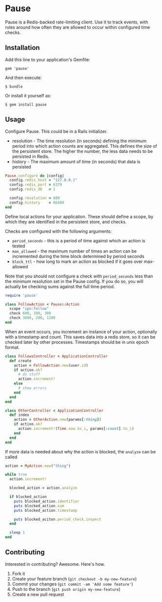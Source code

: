 Pause
======

Pause is a Redis-backed rate-limiting client. Use it to track events, with
rules around how often they are allowed to occur within configured time checks.

## Installation

Add this line to your application's Gemfile:

    gem 'pause'

And then execute:

    $ bundle

Or install it yourself as:

    $ gem install pause

## Usage

Configure Pause. This could be in a Rails initializer.

  * resolution - The time resolution (in seconds) defining the minimum period into which action counts are
                 aggregated. This defines the size of the persistent store. The higher the number, the less data needs
                 to be persisted in Redis.
  * history - The maximum amount of time (in seconds) that data is persisted

```ruby
Pause.configure do |config|
  config.redis_host = "127.0.0.1"
  config.redis_port = 6379
  config.redis_db   = 1

  config.resolution = 600
  config.history    = 86400
end
```

Define local actions for your application. These should define a scope, by
which they are identified in the persistent store, and checks.

Checks are configured with the following arguments:

  * `period_seconds` - this is a period of time against which an action is tested
  * `max_allowed` - the maximum number of times an action can be incremented during the time block determined by
                  period seconds
  * `block_ttl` - how long to mark an action as blocked if it goes over max-allowed

Note that you should not configure a check with `period_seconds` less than the minimum resolution set in the
Pause config. If you do so, you will actually be checking sums against the full time period.

```ruby
require 'pause'

class FollowAction < Pause::Action
  scope "ipn:follow"
  check 600, 100, 300
  check 3600, 200, 1200
end
```

When an event occurs, you increment an instance of your action, optionally with a timestamp and count. This saves
data into a redis store, so it can be checked later by other processes. Timestamps should be in unix epoch format.

```ruby
class FollowsController < ApplicationController
  def create
    action = FollowAction.new(user.id)
    if action.ok?
      # do stuff
      action.increment!
    else
      # show errors
    end
  end
end

class OtherController < ApplicationController
  def index
    action = OtherAction.new(params[:thing])
    if action.ok?
      action.increment!(Time.now.to_i, params[:count].to_i)
    end
  end
end
```

If more data is needed about why the action is blocked, the `analyze` can be called

```ruby
action = MyAction.new("thing")

while true
  action.increment!

  blocked_action = action.analyze

  if blocked_action
    puts blocked_action.identifier
    puts blocked_action.sum
    puts blocked_action.timestamp

    puts blocked_aciton.period_check.inspect
  end

  sleep 1
end
```

## Contributing

Interested in contributing? Awesome. Here's how.

1. Fork it
2. Create your feature branch (`git checkout -b my-new-feature`)
3. Commit your changes (`git commit -am 'Add some feature'`)
4. Push to the branch (`git push origin my-new-feature`)
5. Create a new pull request
